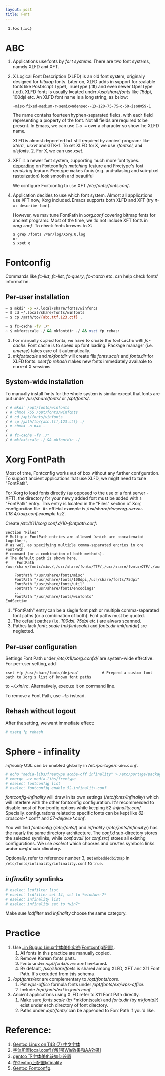 ```yaml
---
layout: post
title: Font
---
```


1. toc
{:toc}

# ABC

1. Applications use fonts by *font systems*. There are two font systems, namely XLFD and XFT.
2. X Logical Font Description (XLFD) is an old font system, originally designed for *bitmap* fonts. Later on, XLFD adds in support for scalable fonts like PostScript Type1, TrueType (.ttf) and even newer OpenType (.otf). XLFD fonts is usually located under */usr/share/fonts* like 75dpi, 100dpi etc. An XLFD font name is a long string, as below:

   ```
   -misc-fixed-medium-r-semicondensed--13-120-75-75-c-60-iso8859-1
   ```

   The name contains fourteen hyphen-separated fields, with each field representing a property of the font. Not all fields are required to be present. In Emacs, we can use `C-x =` over a character so show the XLFD name.
   
   XLFD is almost depcreted but still required by ancient programs like *xterm*, *urxvt* and GTK+1. To set XLFD for X, we use *xfontsel*, and *xlsfonts*.
   2. For X, we can use *xset*.
3. XFT is a newer font system, supporting much more font types. [depending](https://unix.stackexchange.com/a/398739/74407) on Fontconfig's *matching* feature and Freetype's font *rendering* feature. Freetype makes fonts (e.g. anti‑aliasing and sub‑pixel rasterization) look smooth and beautiful.

   We configure Fontconfig to use XFT */etc/fonts/fonts.conf*.
3. Application decides to use which font system. Almost all applications use XFT now, Xorg included. Emacs supports both XLFD and XFT (try `M-x: describe-font`).

   However, we may tune FontPath in *xorg.conf* covering bitmap fonts for ancient programs. Most of the time, we do not include XFT fonts in *xorg.conf*. To check fonts knowns to X:

   ```
   $ grep /fonts /var/log/Xorg.0.log
   or
   $ xset q
   ```

# Fontconfig

Commands like *fc-list*, *fc-list*, *fc-query*, *fc-match* etc. can help check fonts' information.

## Per-user installation

```bash
~ $ mkdir -p ~/.local/share/fonts/winfonts
~ $ cd ~/.local/share/fonts/winfonts
~ $ cp /path/to/{abc.ttf,123.otf} .

~ $ fc-cache -fv ./*
~ $ mkfontscale ./ && mkfontdir ./ && xset fp rehash
```

1. For manually copied fonts, we have to create the font cache with *fc-cache*. Font cache is to speed up font loading. Package manager (i.e. *emerge*) takes care of it automatically.
2. *mkfontscale* and *mkfontdir* will create file *fonts.scale* and *fonts.dir* for XLFD fonts. *xset fp rehash* makes new fonts immediately available to current X sessions.

## System-wide installation

To manually install fonts for the whole system is similar except that fonts are put under */usr/share/fonts/* or */opt/fonts/*.

```bash
/ # mkdir /opt/fonts/winfonts
/ # chmod 755 /opt/fonts/winfonts
/ # cd /opt/fonts/winfonts
/ # cp /path/to/{abc.ttf,123.otf} ./
/ # chmod -R 644 .
/ 
/ # fc-cache -fv ./*
/ # mkfontscale ./ && mkfontdir ./
```

# Xorg FontPath

Most of time, Fontconfig works out of box without any further configuration. To support ancient applications that use XLFD, we might need to tune "FontPath".

For Xorg to load fonts directly (as opposed to the use of a font server - XFT), the directory for your newly added font must be added with a "FontPath" entry. This entry is located in the "Files" section of Xorg configuration file. An official example is */usr/share/doc/xorg-server-1.18.4/xorg.conf.example.bz2*.

Create */etc/X11/xorg.conf.d/10-fontpath.conf*:

```
Section "Files"
# Multiple FontPath entries are allowed (which are concatenated together),
# as well as specifying multiple comma-separated entries in one FontPath
# command (or a combination of both methods).
# The default path is shown here.
#    FontPath	/usr/share/fonts/misc/,/usr/share/fonts/TTF/,/usr/share/fonts/OTF/,/usr/share/fonts/Type1/,/usr/share/fonts/100dpi/,/usr/share/fonts/75dpi/

    FontPath "/usr/share/fonts/misc"
    FontPath "/usr/share/fonts/100dpi,/usr/share/fonts/75dpi"
    FontPath "/usr/share/fonts/util"
    FontPath "/usr/share/fonts/encodings"
    ...
    FontPath "/usr/share/fonts/winfonts"
EndSection
```

1. "FontPath" entry can be a single font path or multiple comma-separated font paths (or a combination of both). Font paths must be quoted.
2. The default pathes (i.e. *100dpi*, *75dpi* etc.) are always scanned.
3. Pathes lack *fonts.scale* (*mkfontscale*) and *fonts.dir* (*mkfontdir*) are neglected.

## Per-user configuration

Settings Font Path under */etc/X11/xorg.conf.d/* are system-wide effective. For per-user setting, add

```
xset +fp /usr/share/fonts/dejavu/           # Prepend a custom font path to Xorg's list of known font paths
```

to *~/.xinitrc*. Alternatively, execute it on command line.

To remove a Font Path, use `-fp` instead. 

## Rehash without logout

After the setting, we want immediate effect:

```bash
# xsetq fp rehash
```

# Sphere - infinality

*infinality* USE can be enabled globally in */etc/portage/make.conf*.

```bash
# echo "media-libs/freetype adobe-cff infinality" > /etc/portage/package.use/freetype
# emerge -av media-libs/freetype
# eselect fontconfig list
# eselect fontconfig enable 52-infinality.conf
```

*fontconfig-infinality* will draw in its own settings (*/etc/fonts/infinality*) which will interfere with the other fontconfig configuration. It's recommended to disable most of Fontconfig options while keeping *52-infinality.conf*. Specially, configurations related to specific fonts can be kept like *62-croscore-\**.conf* and *57-dejavu-\*.conf*.

You will find *fontconfig* (*/etc/fonts/*) and *infinality* (*/etc/fonts/infinality/*) has the nearly the same directory architecture. The *conf.d* sub-directory stores the selected symlinks, while *conf.avail* (or *conf.src*) stores all existing configurations. We use *eselect* which chooses and creates symbolic links under *conf.d* sub-directory.

Optionally, refer to reference number 3, set `embeddedbitmap` in `/etc/fonts/infinality/infinality.conf` to `true`.

## *infinality* symlinks

```bash
# eselect lcdfilter list
# eselect lcdfilter set 14, set to *windows-7*
# eselect infinality list
# eselect infinality set to *win7*
```

Make sure *lcdfilter* and *infinality* choose the same category.

# Practice

1. Use [Jin Buguo Linux字体美化实战(Fontconfig配置)](http://www.jinbuguo.com/gui/linux_fontconfig.html).
   1. All fonts in this practice are manually copied.
   2. Remove Korean fonts parts.
   3. Fonts under */opt/fonts/core* are fine-tuned.
   5. By default, */usr/share/fonts* is shared among XLFD, XFT and X11 Font Path. It's excluded from this schema.
2. */opt/fonts/ext* are complementary to */opt/fonts/core*.
   1. Put *wps-office* formula fonts under */opt/fonts/ext/wps-office*.
   2. Include */opt/fonts/ext* in *fonts.conf*.
3. Ancient applications using XLFD refer to X11 Font Path directly.
   1. Make sure *fonts.scale* (by *mkfontscale) and *fonts.dir* (by *mkfontdir*) exist under each directory of font directory.
   2. Paths under */opt/fonts/* can be appended to Font Path if you'd like.

# Reference:

1. [Gentoo Linux on T43 (7) 中文字体](http://ted.is-programmer.com/categories/1547/posts)
2. [字体配置local.conf详解[带Win效果和AA效果]](https://www.freebsdchina.org/forum/viewtopic.php?t=34824&start=0&postdays=0&postorder=asc&highlight=)
3. [gentoo 下字体美化该如何设置](https://groups.google.com/forum/#!topic/gentoo-china/gzW8mg9OIhg)
4. [在Gentoo上配置Infinality](https://gist.github.com/kidlj/f30e82c2c6f064990596)
5. [Gentoo Fontconfig](https://wiki.gentoo.org/wiki/Fontconfig).
